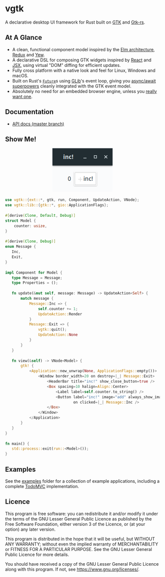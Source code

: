 # vgtk

A declarative desktop UI framework for Rust built on [GTK](https://www.gtk.org/) and
[Gtk-rs](https://gtk-rs.org/).

## At A Glance

-   A clean, functional component model inspired by the
    [Elm architecture](https://guide.elm-lang.org/architecture/), [Redux](https://redux.js.org/) and
    [Yew](https://github.com/yewstack/yew).
-   A declarative DSL for composing GTK widgets inspired by [React](https://reactjs.org/) and
    [JSX](https://reactjs.org/docs/introducing-jsx.html), using virtual "DOM" diffing for efficient
    updates.
-   Fully cross platform with a native look and feel for Linux, Windows and macOS.
-   Built on Rust's [`Future`](https://doc.rust-lang.org/std/future/trait.Future.html)s using
    [GLib](https://developer.gnome.org/glib/stable/)'s event loop, giving you
    [async/await superpowers](https://rust-lang.github.io/async-book/) cleanly integrated with the
    GTK event model.
-   Absolutely no need for an embedded browser engine, unless you
    [really want one](https://webkitgtk.org/).

## Documentation

-   [API docs (master branch)](http://bodil.lol/vgtk/)

## Show Me!

<p align="center">
  <img src="media/inc.png"/>
</p>

```rust
use vgtk::{ext::*, gtk, run, Component, UpdateAction, VNode};
use vgtk::lib::{gtk::*, gio::ApplicationFlags};

#[derive(Clone, Default, Debug)]
struct Model {
    counter: usize,
}

#[derive(Clone, Debug)]
enum Message {
   Inc,
   Exit,
}

impl Component for Model {
   type Message = Message;
   type Properties = ();

   fn update(&mut self, message: Message) -> UpdateAction<Self> {
       match message {
           Message::Inc => {
               self.counter += 1;
               UpdateAction::Render
           }
           Message::Exit => {
               vgtk::quit();
               UpdateAction::None
           }
       }
   }

   fn view(&self) -> VNode<Model> {
       gtk! {
           <Application::new_unwrap(None, ApplicationFlags::empty())>
               <Window border_width=20 on destroy=|_| Message::Exit>
                   <HeaderBar title="inc!" show_close_button=true />
                   <Box spacing=10 halign=Align::Center>
                       <Label label=self.counter.to_string() />
                       <Button label="inc!" image="add" always_show_image=true
                               on clicked=|_| Message::Inc />
                   </Box>
               </Window>
           </Application>
       }
   }
}

fn main() {
   std::process::exit(run::<Model>());
}
```

## Examples

See the [examples](examples) folder for a collection of example applications, including a complete
[TodoMVC](examples/todomvc) implementation.

## Licence

This program is free software: you can redistribute it and/or modify it under the terms of the GNU
Lesser General Public Licence as published by the Free Software Foundation, either version 3 of the
Licence, or (at your option) any later version.

This program is distributed in the hope that it will be useful, but WITHOUT ANY WARRANTY; without
even the implied warranty of MERCHANTABILITY or FITNESS FOR A PARTICULAR PURPOSE. See the GNU Lesser
General Public Licence for more details.

You should have received a copy of the GNU Lesser General Public Licence along with this program. If
not, see <https://www.gnu.org/licenses/>.
